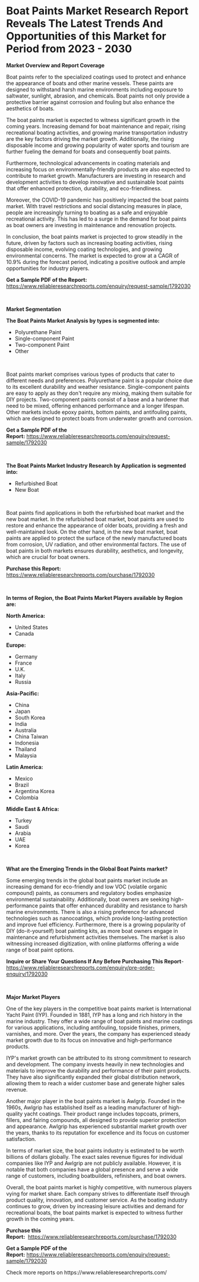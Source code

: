 <p><h1>Boat Paints Market Research Report Reveals The Latest Trends And Opportunities of this Market for Period from 2023 - 2030</h1></p><p><strong>Market Overview and Report Coverage</strong></p>
<p><p>Boat paints refer to the specialized coatings used to protect and enhance the appearance of boats and other marine vessels. These paints are designed to withstand harsh marine environments including exposure to saltwater, sunlight, abrasion, and chemicals. Boat paints not only provide a protective barrier against corrosion and fouling but also enhance the aesthetics of boats.</p><p>The boat paints market is expected to witness significant growth in the coming years. Increasing demand for boat maintenance and repair, rising recreational boating activities, and growing marine transportation industry are the key factors driving the market growth. Additionally, the rising disposable income and growing popularity of water sports and tourism are further fueling the demand for boats and consequently boat paints.</p><p>Furthermore, technological advancements in coating materials and increasing focus on environmentally-friendly products are also expected to contribute to market growth. Manufacturers are investing in research and development activities to develop innovative and sustainable boat paints that offer enhanced protection, durability, and eco-friendliness.</p><p>Moreover, the COVID-19 pandemic has positively impacted the boat paints market. With travel restrictions and social distancing measures in place, people are increasingly turning to boating as a safe and enjoyable recreational activity. This has led to a surge in the demand for boat paints as boat owners are investing in maintenance and renovation projects.</p><p>In conclusion, the boat paints market is projected to grow steadily in the future, driven by factors such as increasing boating activities, rising disposable income, evolving coating technologies, and growing environmental concerns. The market is expected to grow at a CAGR of 10.9% during the forecast period, indicating a positive outlook and ample opportunities for industry players.</p></p>
<p><strong>Get a Sample PDF of the Report:</strong> <a href="https://www.reliableresearchreports.com/enquiry/request-sample/1792030">https://www.reliableresearchreports.com/enquiry/request-sample/1792030</a></p>
<p>&nbsp;</p>
<p><strong>Market Segmentation</strong></p>
<p><strong>The Boat Paints Market Analysis by types is segmented into:</strong></p>
<p><ul><li>Polyurethane Paint</li><li>Single-component Paint</li><li>Two-component Paint</li><li>Other</li></ul></p>
<p>&nbsp;</p>
<p><p>Boat paints market comprises various types of products that cater to different needs and preferences. Polyurethane paint is a popular choice due to its excellent durability and weather resistance. Single-component paints are easy to apply as they don't require any mixing, making them suitable for DIY projects. Two-component paints consist of a base and a hardener that need to be mixed, offering enhanced performance and a longer lifespan. Other markets include epoxy paints, bottom paints, and antifouling paints, which are designed to protect boats from underwater growth and corrosion.</p></p>
<p><strong>Get a Sample PDF of the Report:</strong>&nbsp;<a href="https://www.reliableresearchreports.com/enquiry/request-sample/1792030">https://www.reliableresearchreports.com/enquiry/request-sample/1792030</a></p>
<p>&nbsp;</p>
<p><strong>The Boat Paints Market Industry Research by Application is segmented into:</strong></p>
<p><ul><li>Refurbished Boat</li><li>New Boat</li></ul></p>
<p>&nbsp;</p>
<p><p>Boat paints find applications in both the refurbished boat market and the new boat market. In the refurbished boat market, boat paints are used to restore and enhance the appearance of older boats, providing a fresh and well-maintained look. On the other hand, in the new boat market, boat paints are applied to protect the surface of the newly manufactured boats from corrosion, UV radiation, and other environmental factors. The use of boat paints in both markets ensures durability, aesthetics, and longevity, which are crucial for boat owners.</p></p>
<p><strong>Purchase this Report:</strong>&nbsp; <a href="https://www.reliableresearchreports.com/purchase/1792030">https://www.reliableresearchreports.com/purchase/1792030</a></p>
<p>&nbsp;</p>
<p><strong>In terms of Region, the Boat Paints Market Players available by Region are:</strong></p>
<p>
    <p> <strong> North America: </strong>
        <ul>
            <li>United States</li>
            <li>Canada</li>
        </ul>
        </p> 
    <p> <strong> Europe: </strong>
        <ul>
            <li>Germany</li>
            <li>France</li>
            <li>U.K.</li>
            <li>Italy</li>
            <li>Russia</li>
        </ul>
        </p> 
    <p> <strong> Asia-Pacific: </strong>
        <ul>
            <li>China</li>
            <li>Japan</li>
            <li>South Korea</li>
            <li>India</li>
            <li>Australia</li>
            <li>China Taiwan</li>
            <li>Indonesia</li>
            <li>Thailand</li>
            <li>Malaysia</li>
        </ul>
        </p> 
    <p> <strong> Latin America: </strong>
        <ul>
            <li>Mexico</li>
            <li>Brazil</li>
            <li>Argentina Korea</li>
            <li>Colombia</li>
        </ul>
        </p> 
    <p> <strong> Middle East & Africa: </strong>
        <ul>
            <li>Turkey</li>
            <li>Saudi</li>
            <li>Arabia</li>
            <li>UAE</li>
            <li>Korea</li>
        </ul>
    </p>
    </p>
<p>&nbsp;</p>
<p><strong>What are the Emerging Trends in the Global Boat Paints market?</strong></p>
<p><p>Some emerging trends in the global boat paints market include an increasing demand for eco-friendly and low VOC (volatile organic compound) paints, as consumers and regulatory bodies emphasize environmental sustainability. Additionally, boat owners are seeking high-performance paints that offer enhanced durability and resistance to harsh marine environments. There is also a rising preference for advanced technologies such as nanocoatings, which provide long-lasting protection and improve fuel efficiency. Furthermore, there is a growing popularity of DIY (do-it-yourself) boat painting kits, as more boat owners engage in maintenance and refurbishment activities themselves. The market is also witnessing increased digitization, with online platforms offering a wide range of boat paint options.</p></p>
<p><strong>Inquire or Share Your Questions If Any Before Purchasing This Report</strong>- <a href="https://www.reliableresearchreports.com/enquiry/pre-order-enquiry/1792030">https://www.reliableresearchreports.com/enquiry/pre-order-enquiry/1792030</a></p>
<p>&nbsp;</p>
<p><strong>Major Market Players</strong></p>
<p><p>One of the key players in the competitive boat paints market is International Yacht Paint (IYP). Founded in 1881, IYP has a long and rich history in the marine industry. They offer a wide range of boat paints and marine coatings for various applications, including antifouling, topside finishes, primers, varnishes, and more. Over the years, the company has experienced steady market growth due to its focus on innovative and high-performance products.</p><p>IYP's market growth can be attributed to its strong commitment to research and development. The company invests heavily in new technologies and materials to improve the durability and performance of their paint products. They have also significantly expanded their global distribution network, allowing them to reach a wider customer base and generate higher sales revenue.</p><p>Another major player in the boat paints market is Awlgrip. Founded in the 1960s, Awlgrip has established itself as a leading manufacturer of high-quality yacht coatings. Their product range includes topcoats, primers, fillers, and fairing compounds, all designed to provide superior protection and appearance. Awlgrip has experienced substantial market growth over the years, thanks to its reputation for excellence and its focus on customer satisfaction.</p><p>In terms of market size, the boat paints industry is estimated to be worth billions of dollars globally. The exact sales revenue figures for individual companies like IYP and Awlgrip are not publicly available. However, it is notable that both companies have a global presence and serve a wide range of customers, including boatbuilders, refinishers, and boat owners.</p><p>Overall, the boat paints market is highly competitive, with numerous players vying for market share. Each company strives to differentiate itself through product quality, innovation, and customer service. As the boating industry continues to grow, driven by increasing leisure activities and demand for recreational boats, the boat paints market is expected to witness further growth in the coming years.</p></p>
<p><strong>Purchase this Report:</strong>&nbsp;&nbsp;<a href="https://www.reliableresearchreports.com/purchase/1792030">https://www.reliableresearchreports.com/purchase/1792030</a></p>
<p></p>
<p><strong>Get a Sample PDF of the Report:</strong>&nbsp;<a href="https://www.reliableresearchreports.com/enquiry/request-sample/1792030">https://www.reliableresearchreports.com/enquiry/request-sample/1792030</a></p>
<p>Check more reports on https://www.reliableresearchreports.com/</p>